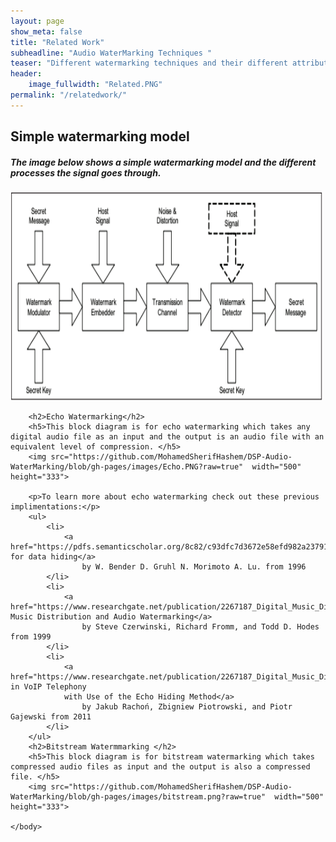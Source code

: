 ```yaml
---
layout: page
show_meta: false
title: "Related Work"
subheadline: "Audio WaterMarking Techniques "
teaser: "Different watermarking techniques and their different attributes."
header: 
    image_fullwidth: "Related.PNG"
permalink: "/relatedwork/"
---
```



<html>
	<body>
		<h2>Simple watermarking model </h2>
		<h5>The image below shows a simple watermarking model and the different processes the signal goes through.</h5>
		<img src="https://github.com/MohamedSherifHashem/DSP-Audio-WaterMarking/blob/gh-pages/images/design.png?raw=true"  width="500" height="333">
		
		<h2>Echo Watermarking</h2>
		<h5>This block diagram is for echo watermarking which takes any digital audio file as an input and the output is an audio file with an equivalent level of compression. </h5>
		<img src="https://github.com/MohamedSherifHashem/DSP-Audio-WaterMarking/blob/gh-pages/images/Echo.PNG?raw=true"  width="500" height="333">
		
		<p>To learn more about echo watermarking check out these previous implimentations:</p>
		<ul>
			<li>
				<a href="https://pdfs.semanticscholar.org/8c82/c93dfc7d3672e58efd982a23791a8a419053.pdf">Techniques for data hiding</a>
					by W. Bender D. Gruhl N. Morimoto A. Lu. from 1996
			</li>
			<li>
				<a href="https://www.researchgate.net/publication/2267187_Digital_Music_Distribution_and_Audio_Watermarking">Digital Music Distribution and Audio Watermarking</a>
					by Steve Czerwinski, Richard Fromm, and Todd D. Hodes from 1999
			</li>
			<li>
				<a href="https://www.researchgate.net/publication/2267187_Digital_Music_Distribution_and_Audio_Watermarking">Authentication in VoIP Telephony
				with Use of the Echo Hiding Method</a>
					by Jakub Rachoń, Zbigniew Piotrowski, and Piotr Gajewski from 2011
			</li>
		</ul>
		<h2>Bitstream Watermmarking </h2>
		<h5>This block diagram is for bitstream watermarking which takes compressed audio files as input and the output is also a compressed file. </h5>
		<img src="https://github.com/MohamedSherifHashem/DSP-Audio-WaterMarking/blob/gh-pages/images/bitstream.png?raw=true"  width="500" height="333">

	</body>
</html>

